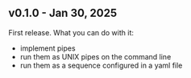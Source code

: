 ## v0.1.0 - Jan 30, 2025

First release. What you can do with it:

* implement pipes
* run them as UNIX pipes on the command line
* run them as a sequence configured in a yaml file
